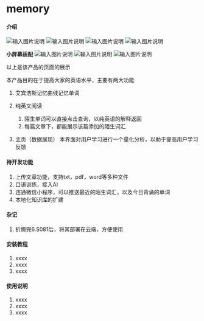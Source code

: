 # memory

#### 介绍
![输入图片说明](read/static/home_big.png)
![输入图片说明](read/static/word_big.png)
![输入图片说明](read/static/text_big_1.png)
![输入图片说明](read/static/text_big_2.png)

**小屏幕适配**
![输入图片说明](read/static/home_small.png)
![输入图片说明](read/static/word_small.png)
![输入图片说明](read/static/text_small.png)



以上是该产品的页面的展示

本产品目的在于提高大家的英语水平，主要有两大功能
1. 艾宾浩斯记忆曲线记忆单词
2. 纯英文阅读
    1. 陌生单词可以直接点击查询，以纯英语的解释返回
    2. 每篇文章下，都能展示该篇添加的陌生词汇

3. 主页（数据展现）
    本界面对用户学习进行一个量化分析，以助于提高用户学习反馈



#### 待开发功能

1. 上传文章功能，支持txt，pdf，word等多种文件
2. 口语训练，接入AI
3. 连通微信小程序，可以推送最近的陌生词汇，以及今日背诵的单词
4. 本地化知识库的扩建




#### 杂记

1. 折腾完6.S081后，将其部署在云端，方便使用





#### 安装教程

1.  xxxx
2.  xxxx
3.  xxxx

#### 使用说明

1.  xxxx
2.  xxxx
3.  xxxx







